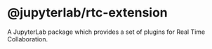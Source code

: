 # @jupyterlab/rtc-extension

A JupyterLab package which provides a set of plugins for Real Time Collaboration.

